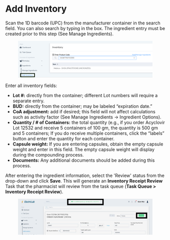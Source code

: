 # Add Inventory

Scan the 1D barcode (UPC) from the manufacturer container in the search field. You can also search by typing in the box. The ingredient entry must be created prior to this step (See Manage Ingredients).

<figure><img src="../.gitbook/assets/image (117).png" alt=""><figcaption></figcaption></figure>

Enter all inventory fields:

* **Lot #:** directly from the container; different Lot numbers will require a separate entry.
* **BUD:** directly from the container; may be labeled “expiration date.”
* **CoA adjustment:** add if desired; this field will not affect calculations such as activity factor (See Manage Ingredients → Ingredient Options).
* **Quantity / # of Containers:** the total quantity (e.g., if you order Acyclovir Lot 12532 and receive 5 containers of 100 gm, the quantity is 500 gm and 5 containers; If you do receive multiple containers, click the “labels” button and enter the quantity for each container. &#x20;
* **Capsule weight:** If you are entering capsules, obtain the empty capsule weight and enter in this field. The empty capsule weight will display during the compounding process. &#x20;
* **Documents:** Any additional documents should be added during this process.

After entering the ingredient information, select the 'Review' status from the drop-down and click **Save**. This will generate an **Inventory Receipt Review** Task that the pharmacist will review from the task queue (**Task Queue > Inventory Receipt Review**).

<figure><img src="../.gitbook/assets/image (118).png" alt=""><figcaption></figcaption></figure>
